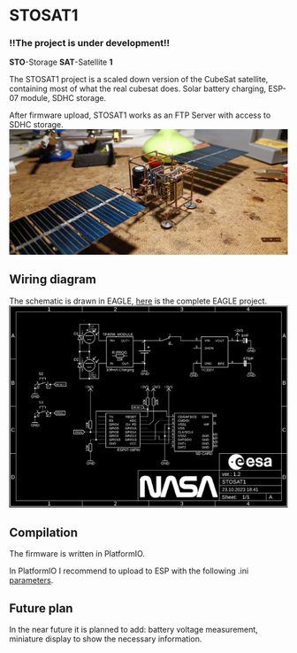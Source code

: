 # STOSAT1
### !!The project is under development!!

**STO**-Storage **SAT**-Satellite **1**

The STOSAT1 project is a scaled down version of the CubeSat satellite, containing most of what the real cubesat does.
Solar battery charging, ESP-07 module, SDHC storage.

After firmware upload, STOSAT1 works as an FTP Server with access to SDHC storage.
![STOSAT1 under construction](STOSAT1_under_construction.jpg)

## Wiring diagram
The schematic is drawn in EAGLE, [here](STOSAT1_EAGLE_2.1) is the complete EAGLE project.
![STOSAT1 wiring diagram](STOSAT1_wiring_diagram.png)

## Compilation
The firmware is written in PlatformIO.

In PlatformIO I recommend to upload to ESP with the following .ini [parameters](STOSAT1_FIRMWARE/platformio.ini).

## Future plan
In the near future it is planned to add: battery voltage measurement, miniature display to show the necessary information.
